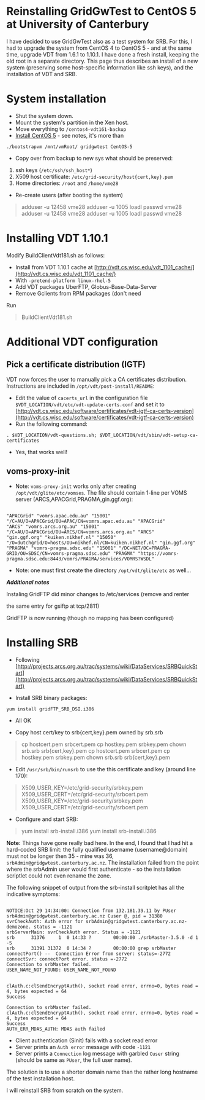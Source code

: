 # Reinstalling GridGwTest to CentOS 5 at University of Canterbury

I have decided to use GridGwTest also as a test system for SRB.  For this, I had to upgrade the system from CentOS 4 to CentOS 5 - and at the same time, upgrade VDT from 1.6.1 to 1.10.1.  I have done a fresh install, keeping the old root in a separate directory.  This page thus describes an install of a new system (preserving some host-specific information like ssh keys), and the installation of VDT and SRB.

# System installation

- Shut the system down.
- Mount the system's partition in the Xen host.
- Move everything to `/centos4-vdt161-backup`
- [Install CentOS 5](/wiki/spaces/BeSTGRID/pages/3818228741) - see notes, it's more than 

``` 
./bootstrapvm /mnt/vmRoot/ gridgwtest CentOS-5
```

- Copy over from backup to new sys what should be preserved:

1. ssh keys (`/etc/ssh/ssh_host*`)
2. X509 host certificate: `/etc/grid-security/host{cert,key}.pem`
3. Home directories: `/root` and `/home/vme28`

- Re-create users (after booting the system)


>  adduser -u 12458 vme28
>  adduser -u 1005 loadl
>  passwd vme28
>  adduser -u 12458 vme28
>  adduser -u 1005 loadl
>  passwd vme28

# Installing VDT 1.10.1

Modify BuildClientVdt181.sh as follows:

- Install from VDT 1.10.1 cache at [http://vdt.cs.wisc.edu/vdt_1101_cache/](http://vdt.cs.wisc.edu/vdt_1101_cache/)
- With `-pretend-platform linux-rhel-5`
- Add VDT packages UberFTP, Globus-Base-Data-Server
- Remove Gclients from RPM packages (don't need

Run

>  BuildClientVdt181.sh

# Additional VDT configuration

## Pick a certificate distribution (IGTF)

VDT now forces the user to manually pick a CA certificates distribution.  Instructions are included in `/opt/vdt/post-install/README`:

- Edit the value of `cacerts_url` in the configuration file `$VDT_LOCATION/vdt/etc/vdt-update-certs.conf` and set it to [http://vdt.cs.wisc.edu/software/certificates/vdt-igtf-ca-certs-version](http://vdt.cs.wisc.edu/software/certificates/vdt-igtf-ca-certs-version)
- Run the following command: 

``` 
. $VDT_LOCATION/vdt-questions.sh; $VDT_LOCATION/vdt/sbin/vdt-setup-ca-certificates
```
- Yes, that works well!

## voms-proxy-init

- Note: `voms-proxy-init` works only after creating `/opt/vdt/glite/etc/vomses`.  The file should contain 1-line per VOMS server (ARCS,APACGrid,PRAGMA,gin.ggf.org):

``` 

"APACGrid" "vomrs.apac.edu.au" "15001" "/C=AU/O=APACGrid/OU=APAC/CN=vomrs.apac.edu.au" "APACGrid"
"ARCS" "vomrs.arcs.org.au" "15001" "/C=AU/O=APACGrid/OU=ARCS/CN=vomrs.arcs.org.au" "ARCS"
"gin.ggf.org" "kuiken.nikhef.nl" "15050" "/O=dutchgrid/O=hosts/OU=nikhef.nl/CN=kuiken.nikhef.nl" "gin.ggf.org"
"PRAGMA" "vomrs-pragma.sdsc.edu" "15001" "/DC=NET/DC=PRAGMA-GRID/OU=SDSC/CN=vomrs-pragma.sdsc.edu" "PRAGMA" "https://vomrs-pragma.sdsc.edu:8443/vomrs/PRAGMA/services/VOMRS?WSDL"

```
- Note: one must first create the directory `/opt/vdt/glite/etc` as well...

***Additional notes***

Instaling GridFTP did minor changes to /etc/services (remove and renter

the same entry for gsiftp at tcp/2811)

GridFTP is now running (though no mapping has been configured)

# Installing SRB

- Following [http://projects.arcs.org.au/trac/systems/wiki/DataServices/SRBQuickStart](http://projects.arcs.org.au/trac/systems/wiki/DataServices/SRBQuickStart)

- Install SRB binary packages:

``` 
yum install gridFTP_SRB_DSI.i386
```
- All OK

- Copy host cert/key to srb{cert,key}.pem owned by srb.srb


>  cp hostcert.pem srbcert.pem
>  cp hostkey.pem srbkey.pem
>  chown srb.srb srb{cert,key}.pem
>  cp hostcert.pem srbcert.pem
>  cp hostkey.pem srbkey.pem
>  chown srb.srb srb{cert,key}.pem

- Edit `/usr/srb/bin/runsrb` to use the this certificate and key (around line 170):


>  X509_USER_KEY=/etc/grid-security/srbkey.pem
>  X509_USER_CERT=/etc/grid-security/srbcert.pem
>  X509_USER_KEY=/etc/grid-security/srbkey.pem
>  X509_USER_CERT=/etc/grid-security/srbcert.pem


- Configure and start SRB:


>  yum install srb-install.i386
>  yum install srb-install.i386

**Note:** Things have gone really bad here.  In the end, I found that I had hit a hard-coded SRB limit: the fully qualified username (username@domain) must not be longer then 35 - mine was 36, `srbAdmin@gridgwtest.canterbury.ac.nz`.  The installation failed from the point where the srbAdmin user would first authenticate - so the installation scriptlet could not even rename the zone.

The following snippet of output from the srb-install scritplet has all the indicative symptoms:

``` 

NOTICE:Oct 29 14:34:00: Connection from 132.181.39.11 by PUser srbAdmin@gridgwtest.canterbury.ac.nz Cuser @, pid = 31380
svrCheckAuth: Auth error for srbAdmin@gridgwtest.canterbury.ac.nz-demozone. status = -1121
srbServerMain: svrCheckAuth error. Status = -1121
srb      31376     1  0 14:33 ?        00:00:00 ./srbMaster-3.5.0 -d 1 -S
srb      31391 31372  0 14:34 ?        00:00:00 grep srbMaster
connectPort() --  Connection Error from server: status=-2772
connectSvr: connectPort error. status =-2772
Connection to srbMaster failed.
USER_NAME_NOT_FOUND: USER_NAME_NOT_FOUND


clAuth.c:clSendEncryptAuth(), socket read error, errno=0, bytes read = 4, bytes expected = 64
Success

Connection to srbMaster failed.
clAuth.c:clSendEncryptAuth(), socket read error, errno=0, bytes read = 4, bytes expected = 64
Success
AUTH_ERR_MDAS_AUTH: MDAS auth failed

```

- Client authentication (Sinit) fails with a socket read error
- Server prints an `Auth error` message with code `-1121`
- Server prints a `Connection` log message with garbled `Cuser` string (should be same as `PUser`, the full user name).

The solution is to use a shorter domain name than the rather long hostname of the test installation host.

I will reinstall SRB from scratch on the system.
